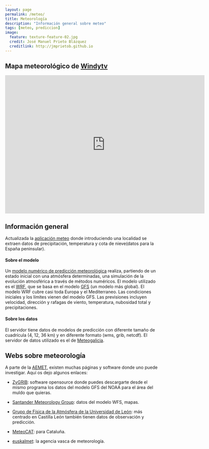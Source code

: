 ```yaml
---
layout: page
permalink: /meteo/
title: Meteorología
description: "Información general sobre meteo"
tags: [meteo, prediccion]
image:
  feature: texture-feature-02.jpg
  credit: José Manuel Prieto Blázquez
  creditlink: http://jmprietob.github.io
---
```


## Mapa meteorológico de [Windytv](https://www.windytv.com)

<iframe width="650" height="450" src="https://embed.windytv.com/embed2.html?lat=40.145&lon=-3.955&zoom=5&level=surface&overlay=rain&menu=&message=&marker=&forecast=12&calendar=now&location=coordinates&type=map&actualGrid=%5Bobject%20HTMLSelectElement%5D&metricWind=km%2Fh&metricTemp=%C2%B0C" frameborder="0"></iframe> 

## Información general
Actualizada la [aplicación meteo](https://jmprietob.shinyapps.io/meteo/) donde introduciendo una localidad se extraen datos de precipitación, temperatura y cota de nieve(datos para la España peninsular).

#### Sobre el modelo
Un [modelo numérico de predicción meteorológica](http://es.wikipedia.org/wiki/Modelo_num%C3%A9rico_de_predicci%C3%B3n_meteorol%C3%B3gica) realiza, partiendo de un estado inicial con una atmósfera determinadas, una simulación de la evolución atmosférica a través de métodos numéricos.
El modelo utilizado es el [WRF](http://www.wrf-model.org), que se basa en el modelo [GFS](http://es.wikipedia.org/wiki/Global_Forecast_System) (un modelo más global). El modelo WRF cubre casi toda Europa y el Mediterraneo. Las condiciones iniciales y los límites vienen del modelo GFS. Las previsiones incluyen velocidad, dirección y rafagas de viento, temperatura, nubosidad total y precipitaciones. 

#### Sobre los datos
El servidor tiene datos de modelos de predicción con diferente tamaño de cuadrícula (4, 12, 36 km) y en diferente formato (wms, grib, netcdf). El servidor de datos utilizado es el de [Meteogalicia]( http://www.meteogalicia.es/web/modelos/threddsIndex.action?request_locale=es).

## Webs sobre meteorología
A parte de la [AEMET](http://www.aemet.es), existen muchas páginas y software donde uno puede investigar. Aquí os dejo algunos enlaces:

+ [ZyGRIB](http://www.zygrib.org/): software opensource donde puedes descargarte desde el mismo programa los datos del modelo GFS del NOAA para el área del muldo que quieras.

+ [Santander Meteorology Group](http://www.meteo.unican.es/imeteo/home): datos del modelo WFS, mapas.

+ [Grupo de Física de la Atmósfera de la Universidad de León](http://gfa.unileon.es/?q=es/node/35): más centrado en Castilla León también tienen datos de observación y predicción.

+ [MeteoCAT](http://www.meteo.cat/servmet/index.html): para Cataluña.

+ [euskalmet](http://www.euskalmet.euskadi.net/s07-5853x/es/meteorologia/home.apl?e=5): la agencia vasca de meteorología.